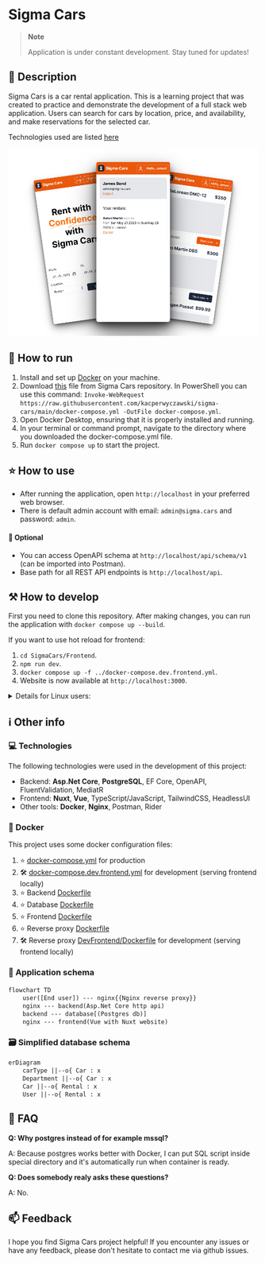 # Sigma Cars

> **Note**
>
> Application is under constant development. Stay tuned for updates!

## 📝 Description

Sigma Cars is a car rental application. This is a learning
project that was created to practice and demonstrate the development of a full stack web application. Users can search
for cars by location, price, and availability, and make reservations for the selected car.

Technologies used are listed [here](#-technologies)

![Mockup](Assets/sigma-mockup.png)

## 🚀 How to run

1. Install and set up [Docker](https://www.docker.com/) on your machine.
2. Download [this](docker-compose.yml) file from Sigma Cars repository. In PowerShell you can use this command: `Invoke-WebRequest https://raw.githubusercontent.com/kacperwyczawski/sigma-cars/main/docker-compose.yml -OutFile docker-compose.yml`.
3. Open Docker Desktop, ensuring that it is properly installed and running.
4. In your terminal or command prompt, navigate to the directory where you downloaded the docker-compose.yml file.
5. Run `docker compose up` to start the project.

## ⭐ How to use

- After running the application, open `http://localhost` in your preferred web browser.
- There is default admin account with email: `admin@sigma.cars` and password: `admin`.

#### 💭 Optional

- You can access OpenAPI schema at `http://localhost/api/schema/v1` (can be imported into Postman).
- Base path for all REST API endpoints is `http://localhost/api`.

## ⚒️ How to develop

First you need to clone this repository. After making changes, you can run the application with `docker compose up --build`.

If you want to use hot reload for frontend:

1. `cd SigmaCars/Frontend`.
2. `npm run dev`.
3. `docker compose up -f ../docker-compose.dev.frontend.yml`.
4. Website is now available at `http://localhost:3000`.

<details>
    <summary>
        Details for Linux users:
    </summary>
        There may be some problems with proxy_pass from nginx to host machine.
        This stackoverflow answer may help: https://stackoverflow.com/questions/24319662/from-inside-of-a-docker-container-how-do-i-connect-to-the-localhost-of-the-mach/43541681#43541681
</details>

## ℹ️ Other info

### 💻 Technologies

The following technologies were used in the development of this project:

- Backend: **Asp.Net Core**, **PostgreSQL**, EF Core, OpenAPI, FluentValidation, MediatR
- Frontend: **Nuxt**, **Vue**, TypeScript/JavaScript, TailwindCSS, HeadlessUI
- Other tools: **Docker**, **Nginx**, Postman, Rider

### 🐋 Docker

This project uses some docker configuration files:

1. ⭐ [docker-compose.yml](docker-compose.yml) for production
2. 🛠️ [docker-compose.dev.frontend.yml](docker-compose.dev.frontend.yml) for development (serving frontend locally)
3. ⭐ Backend [Dockerfile](Backend/Dockerfile)
4. ⭐ Database [Dockerfile](Database/Dockerfile)
5. ⭐ Frontend [Dockerfile](Frontend/Dockerfile)
6. ⭐ Reverse proxy [Dockerfile](ReverseProxy/Dockerfile)
7. 🛠️ Reverse proxy [DevFrontend/Dockerfile](ReverseProxy/DevFrontend/Dockerfile) for development (serving frontend
   locally)

### 🔗 Application schema

```mermaid
flowchart TD
    user([End user]) --- nginx{{Nginx reverse proxy}}
    nginx --- backend(Asp.Net Core http api)
    backend --- database[(Postgres db)]
    nginx --- frontend(Vue with Nuxt website)
```

### 🗃️ Simplified database schema

```mermaid
erDiagram
    carType ||--o{ Car : x
    Department ||--o{ Car : x
    Car ||--o{ Rental : x
    User ||--o{ Rental : x
```

## 🤔 FAQ

**Q: Why postgres instead of for example mssql?**

A: Because postgres works better with Docker, I can put SQL script inside special directory and it's automatically run when container is ready.

**Q: Does somebody realy asks these questions?**

A: No.

## 📫 Feedback

I hope you find Sigma Cars project helpful! If you encounter any issues or have any feedback, please don't hesitate to
contact me via github issues.
